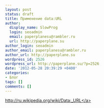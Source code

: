 ```yaml
---
layout: post
status: draft
title: Применение data:URL
author:
  display_name: SlowProg
  login: seoadmin
  email: paperplanesu@rambler.ru
  url: http://paperplane.su
author_login: seoadmin
author_email: paperplanesu@rambler.ru
author_url: http://paperplane.su
wordpress_id: 2526
wordpress_url: http://paperplane.su/?p=2526
date: '2012-05-28 20:39:29 +0400'
categories:
- Блог
tags: []
comments: []
---
```

<p><a href="http:&#47;&#47;ru.wikipedia.org&#47;wiki&#47;Data:_URL">http:&#47;&#47;ru.wikipedia.org&#47;wiki&#47;Data:_URL<&#47;a></p>
